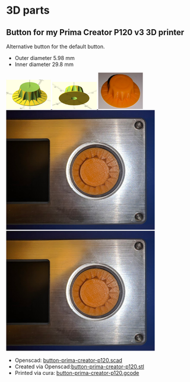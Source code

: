 # 3D parts
  
## Button for my Prima Creator P120 v3 3D printer
  
Alternative button for the default button.  
  
* Outer diameter 5.98 mm  
* Inner diameter 29.8 mm  
   
<a href="https://raw.githubusercontent.com/tedsluis/3d-parts/master/button-prima-creator-p120-top.png">
  <img src="https://raw.githubusercontent.com/tedsluis/3d-parts/master/button-prima-creator-p120-top.png" alt="button-top" style="width:120px;heigth:82px;">
</a>
  
<a href="https://raw.githubusercontent.com/tedsluis/3d-parts/master/button-prima-creator-p120-bottom.png">
  <img src="https://raw.githubusercontent.com/tedsluis/3d-parts/master/button-prima-creator-p120-bottom.png" alt="button-bottum" style="width:120px;heigth:75px;">
</a>
  
<a href="https://raw.githubusercontent.com/tedsluis/3d-parts/master/button-result1.png">
  <img src="https://raw.githubusercontent.com/tedsluis/3d-parts/master/button-result1.png" alt="result1" style="width:120px;heigth:101px;">
</a>
  
<a href="https://raw.githubusercontent.com/tedsluis/3d-parts/master/button-result2.png">
  <img src="https://raw.githubusercontent.com/tedsluis/3d-parts/master/button-result2.png" alt="result2" style="width:400px;heigth:322;">
</a>
  
<a href="https://raw.githubusercontent.com/tedsluis/3d-parts/master/button-result3.png">
  <img src="https://raw.githubusercontent.com/tedsluis/3d-parts/master/button-result2.png" alt="result2" style="width:400px;heigth:362;">
</a>
        
   
* Openscad: [button-prima-creator-p120.scad](https://github.com/tedsluis/3d-parts/blob/master/button-prima-creator-p120.scad)    
* Created via Openscad:[button-prima-creator-p120.stl](https://github.com/tedsluis/3d-parts/blob/master/button-prima-creator-p120.stl)   
* Printed via cura: [button-prima-creator-p120.gcode](https://github.com/tedsluis/3d-parts/blob/master/button-prima-creator-p120.gcode)   
